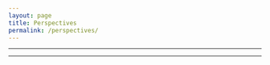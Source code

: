 ```yaml
---
layout: page
title: Perspectives
permalink: /perspectives/
---
```

<main class="main {% if page.url == '/perspectives/' %}perspectives{% endif %}">
    <!-- Content Container -->
    <section id="latest-post" class="article" aria-labelledby="post-title">
        <div class="skeleton-image"></div>
        <div class="skeleton-title"></div>
        <hr class="hr skeleton-meta-content-separator" aria-hidden="true">
        <div class="skeleton-meta-container">
            <span class="skeleton-meta-item"></span>
            <span class="skeleton-meta-item"></span>
        </div>
        <hr class="hr skeleton-meta-content-separator" aria-hidden="true">
        <div class="skeleton-text"></div>
        <div class="skeleton-text"></div>
        <div class="skeleton-text"></div>
        <div class="skeleton-text"></div>
        <br><br>
        <div class="skeleton-text"></div>
        <div class="skeleton-text"></div>
        <div class="skeleton-text"></div>
        <div class="skeleton-text"></div>
        <div class="skeleton-text"></div>
        <div class="skeleton-text"></div>
        <div class="skeleton-text"></div>
        <br><br>
        <div class="skeleton-text"></div>
        <div class="skeleton-text"></div>
        <div class="skeleton-text"></div>
        <div class="skeleton-text"></div>
        <div class="skeleton-text"></div>
        <br><br>
        <div class="skeleton-text"></div>
        <div class="skeleton-text"></div>
    </section>
</main>
